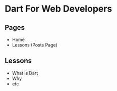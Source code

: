 # Dart For Web Developers

## Pages
* Home
* Lessons (Posts Page)

## Lessons
* What is Dart
* Why
* etc
